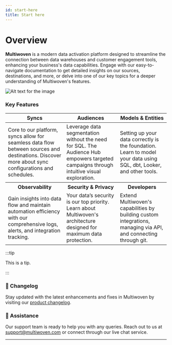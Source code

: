 ```yaml
---
id: start-here
title: Start here
---
```


# Overview

**Multiwoven** is a modern data activation platform designed to streamline the connection between data warehouses and customer engagement tools, enhancing your business's data capabilities. Engage with our easy-to-navigate documentation to get detailed insights on our sources, destinations, and more, or delve into one of our key topics for a deeper understanding of Multiwoven's features.

![Alt text for the image](/img/dashboard.png)


### Key Features

<table class="table-custom">
    <thead>
        <tr>
            <th>Syncs</th>
            <th>Audiences</th>
            <th>Models & Entities</th>
        </tr>
        </thead>
        <tbody>
            <tr>
                <td>Core to our platform, syncs allow for seamless data flow between sources and destinations. Discover more about sync configurations and schedules.</td>
                <td>Leverage data segmentation without the need for SQL. The Audience Hub empowers targeted campaigns through intuitive visual exploration.</td>
                <td>Setting up your data correctly is the foundation. Learn to model your data using SQL, dbt, Looker, and other tools.</td>
            </tr>
        <tr>
            <th>Observability</th>
            <th>Security & Privacy</th>
            <th>Developers</th>
        </tr>
        <tr>
            <td>Gain insights into data flow and maintain automation efficiency with our comprehensive logs, alerts, and integration tracking.</td>
            <td>Your data’s security is our top priority. Learn about Multiwoven's architecture designed for maximum data protection.</td>
            <td>Extend Multiwoven's capabilities by building custom integrations, managing via API, and connecting through git.</td>
        </tr>
    </tbody>
</table>

:::tip

This is a tip.

:::

### 🚀 Changelog

Stay updated with the latest enhancements and fixes in Multiwoven by visiting our [product changelog](./start-here).

### 🤝 Assistance

Our support team is ready to help you with any queries. Reach out to us at [support@multiwoven.com](mailto:support@multiwoven.com) or connect through our live chat service.

---


